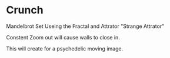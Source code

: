 # Crunch
Mandelbrot Set 
Useing the Fractal and Attrator "Strange Attrator"

Constent Zoom out will cause walls to close in.

This will create for a psychedelic moving image.
